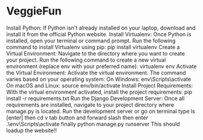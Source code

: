 # VeggieFun

Install Python: If Python isn't already installed on your laptop, download and install it from the official Python website.
Install Virtualenv: Once Python is installed, open your terminal or command prompt. Run the following command to install Virtualenv using pip: pip install virtualenv
Create a Virtual Environment: Navigate to the directory where you want to create your project. Run the following command to create a new virtual environment (replace env with your preferred name): virtualenv env
Activate the Virtual Environment: Activate the virtual environment. The command varies based on your operating system: On Windows: env\Scripts\activate On macOS and Linux: source env/bin/activate
Install Project Requirements: With the virtual environment activated, install the project requirements: pip install -r requirements.txt
Run the Django Development Server: Once all requirements are installed, navigate to your project directory where manage.py is located.
Run the development server or go on terminal type ls [enter] then cd v tab button and forward slash then enter .\env\Scripts\activate
finally python manage.py runserver This should loadup the website!!
